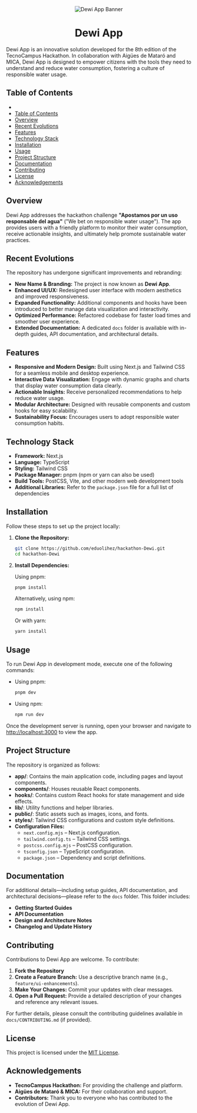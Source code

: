 <div align="center">
  <img src="/docs/img/banner.png" alt="Dewi App Banner">
</div>


<div align="center">
  <h1>Dewi App</h1>
</div>

Dewi App is an innovative solution developed for the 8th edition of the TecnoCampus Hackathon. In collaboration with Aigües de Mataró and MICA, Dewi App is designed to empower citizens with the tools they need to understand and reduce water consumption, fostering a culture of responsible water usage.

## Table of Contents

- [](#)
- [Table of Contents](#table-of-contents)
- [Overview](#overview)
- [Recent Evolutions](#recent-evolutions)
- [Features](#features)
- [Technology Stack](#technology-stack)
- [Installation](#installation)
- [Usage](#usage)
- [Project Structure](#project-structure)
- [Documentation](#documentation)
- [Contributing](#contributing)
- [License](#license)
- [Acknowledgements](#acknowledgements)

## Overview

Dewi App addresses the hackathon challenge **"Apostamos por un uso responsable del agua"** ("We bet on responsible water usage"). The app provides users with a friendly platform to monitor their water consumption, receive actionable insights, and ultimately help promote sustainable water practices.

## Recent Evolutions

The repository has undergone significant improvements and rebranding:
- **New Name & Branding:** The project is now known as **Dewi App**.
- **Enhanced UI/UX:** Redesigned user interface with modern aesthetics and improved responsiveness.
- **Expanded Functionality:** Additional components and hooks have been introduced to better manage data visualization and interactivity.
- **Optimized Performance:** Refactored codebase for faster load times and smoother user experience.
- **Extended Documentation:** A dedicated `docs` folder is available with in-depth guides, API documentation, and architectural details.

## Features

- **Responsive and Modern Design:** Built using Next.js and Tailwind CSS for a seamless mobile and desktop experience.
- **Interactive Data Visualization:** Engage with dynamic graphs and charts that display water consumption data clearly.
- **Actionable Insights:** Receive personalized recommendations to help reduce water usage.
- **Modular Architecture:** Designed with reusable components and custom hooks for easy scalability.
- **Sustainability Focus:** Encourages users to adopt responsible water consumption habits.

## Technology Stack

- **Framework:** Next.js
- **Language:** TypeScript
- **Styling:** Tailwind CSS
- **Package Manager:** pnpm (npm or yarn can also be used)
- **Build Tools:** PostCSS, Vite, and other modern web development tools
- **Additional Libraries:** Refer to the `package.json` file for a full list of dependencies

## Installation

Follow these steps to set up the project locally:

1. **Clone the Repository:**

   ```bash
   git clone https://github.com/eduolihez/hackathon-Dewi.git
   cd hackathon-Dewi
   ```

2. **Install Dependencies:**

   Using pnpm:
   ```bash
   pnpm install
   ```

   Alternatively, using npm:
   ```bash
   npm install
   ```

   Or with yarn:
   ```bash
   yarn install
   ```

## Usage

To run Dewi App in development mode, execute one of the following commands:

- Using pnpm:
  ```bash
  pnpm dev
  ```

- Using npm:
  ```bash
  npm run dev
  ```

Once the development server is running, open your browser and navigate to [http://localhost:3000](http://localhost:3000) to view the app.

## Project Structure

The repository is organized as follows:

- **app/**: Contains the main application code, including pages and layout components.
- **components/**: Houses reusable React components.
- **hooks/**: Contains custom React hooks for state management and side effects.
- **lib/**: Utility functions and helper libraries.
- **public/**: Static assets such as images, icons, and fonts.
- **styles/**: Tailwind CSS configurations and custom style definitions.
- **Configuration Files:**
  - `next.config.mjs` – Next.js configuration.
  - `tailwind.config.ts` – Tailwind CSS settings.
  - `postcss.config.mjs` – PostCSS configuration.
  - `tsconfig.json` – TypeScript configuration.
  - `package.json` – Dependency and script definitions.

## Documentation

For additional details—including setup guides, API documentation, and architectural decisions—please refer to the `docs` folder. This folder includes:
- **Getting Started Guides**
- **API Documentation**
- **Design and Architecture Notes**
- **Changelog and Update History**

## Contributing

Contributions to Dewi App are welcome. To contribute:

1. **Fork the Repository**
2. **Create a Feature Branch:** Use a descriptive branch name (e.g., `feature/ui-enhancements`).
3. **Make Your Changes:** Commit your updates with clear messages.
4. **Open a Pull Request:** Provide a detailed description of your changes and reference any relevant issues.

For further details, please consult the contributing guidelines available in `docs/CONTRIBUTING.md` (if provided).

## License

This project is licensed under the [MIT License](LICENSE).

## Acknowledgements

- **TecnoCampus Hackathon:** For providing the challenge and platform.
- **Aigües de Mataró & MICA:** For their collaboration and support.
- **Contributors:** Thank you to everyone who has contributed to the evolution of Dewi App.
